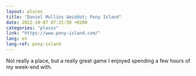 ```yaml
---
layout: places
title: "Daniel Mullins &middot; Pony Island"
date: 2022-10-07 07:21:50 +0200
categories: "places"
link: "https://www.pony-island.com/"
lang: en
lang-ref: pony-island
---
```

Not really a place, but a really great game I enjoyed spending a few hours of my week-end with.
